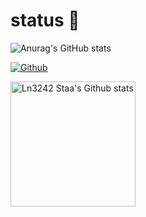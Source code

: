 # status 🤔

![Anurag's GitHub stats](https://github-readme-stats.vercel.app/api?username=Ln3242&show_icons=true&theme=radical)


[![Github](https://img.shields.io/github/followers/Ln3242?label=Follow&style=social)](https://github.com/rickstaa)

<a href="https://github.com/anuraghazra/github-readme-stats#gh-light-mode-only">
<img height=200 src="https://github-readme-stats-git-masterrstaa-rickstaa.vercel.app/api?username=Ln3242&show_icons=true&count_private=true&line_height=28&hide_border=true&card_width=450&include_all_commits=true&include_orgs=true&exclude_repo=github-readme-stats&theme=dark&bg_color=000000#gh-light-mode-only" alt="Ln3242 Staa's Github stats" />
</a>
</div>
